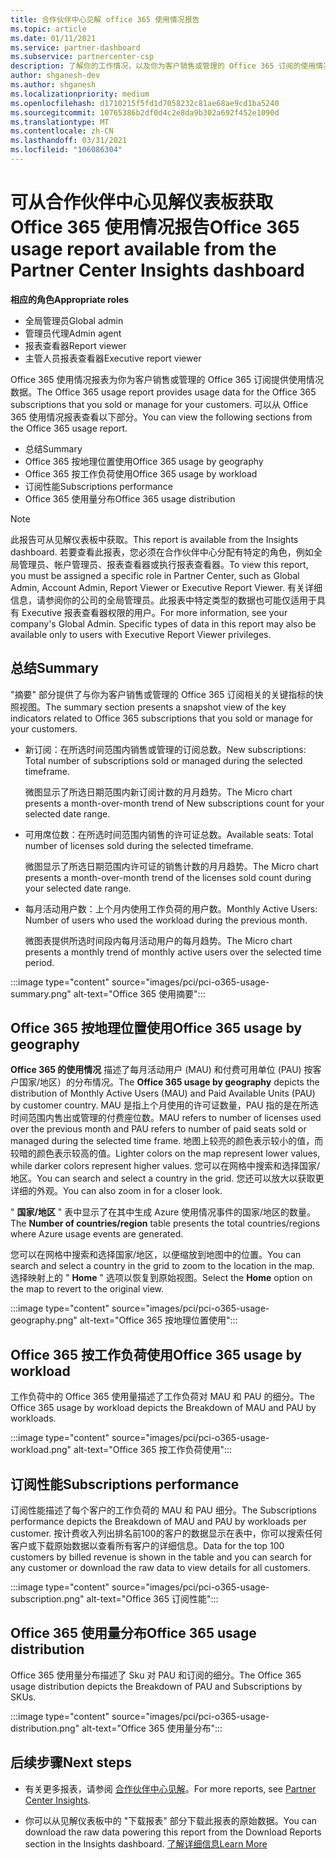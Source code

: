 ```yaml
---
title: 合作伙伴中心见解 office 365 使用情况报告
ms.topic: article
ms.date: 01/11/2021
ms.service: partner-dashboard
ms.subservice: partnercenter-csp
description: 了解你的工作情况，以及你为客户销售或管理的 Office 365 订阅的使用情况。
author: shganesh-dev
ms.author: shganesh
ms.localizationpriority: medium
ms.openlocfilehash: d1710215f5fd1d7058232c81ae68ae9cd1ba5240
ms.sourcegitcommit: 10765386b2df0d4c2e8da9b302a692f452e1090d
ms.translationtype: MT
ms.contentlocale: zh-CN
ms.lasthandoff: 03/31/2021
ms.locfileid: "106086304"
---
```

# <a name="office-365-usage-report-available-from-the-partner-center-insights-dashboard"></a><span data-ttu-id="f4c53-103">可从合作伙伴中心见解仪表板获取 Office 365 使用情况报告</span><span class="sxs-lookup"><span data-stu-id="f4c53-103">Office 365 usage report available from the Partner Center Insights dashboard</span></span>

<span data-ttu-id="f4c53-104">**相应的角色**</span><span class="sxs-lookup"><span data-stu-id="f4c53-104">**Appropriate roles**</span></span>

- <span data-ttu-id="f4c53-105">全局管理员</span><span class="sxs-lookup"><span data-stu-id="f4c53-105">Global admin</span></span>
- <span data-ttu-id="f4c53-106">管理员代理</span><span class="sxs-lookup"><span data-stu-id="f4c53-106">Admin agent</span></span>
- <span data-ttu-id="f4c53-107">报表查看器</span><span class="sxs-lookup"><span data-stu-id="f4c53-107">Report viewer</span></span>
- <span data-ttu-id="f4c53-108">主管人员报表查看器</span><span class="sxs-lookup"><span data-stu-id="f4c53-108">Executive report viewer</span></span>

<span data-ttu-id="f4c53-109">Office 365 使用情况报表为你为客户销售或管理的 Office 365 订阅提供使用情况数据。</span><span class="sxs-lookup"><span data-stu-id="f4c53-109">The Office 365 usage report provides usage data for the Office 365 subscriptions that you sold or manage for your customers.</span></span> <span data-ttu-id="f4c53-110">可以从 Office 365 使用情况报表查看以下部分。</span><span class="sxs-lookup"><span data-stu-id="f4c53-110">You can view the following sections from the Office 365 usage report.</span></span>

- <span data-ttu-id="f4c53-111">总结</span><span class="sxs-lookup"><span data-stu-id="f4c53-111">Summary</span></span>
- <span data-ttu-id="f4c53-112">Office 365 按地理位置使用</span><span class="sxs-lookup"><span data-stu-id="f4c53-112">Office 365 usage by geography</span></span>
- <span data-ttu-id="f4c53-113">Office 365 按工作负荷使用</span><span class="sxs-lookup"><span data-stu-id="f4c53-113">Office 365 usage by workload</span></span>
- <span data-ttu-id="f4c53-114">订阅性能</span><span class="sxs-lookup"><span data-stu-id="f4c53-114">Subscriptions performance</span></span>
- <span data-ttu-id="f4c53-115">Office 365 使用量分布</span><span class="sxs-lookup"><span data-stu-id="f4c53-115">Office 365 usage distribution</span></span>

 > [!NOTE]
 > <span data-ttu-id="f4c53-116">此报告可从见解仪表板中获取。</span><span class="sxs-lookup"><span data-stu-id="f4c53-116">This report is available from the Insights dashboard.</span></span> <span data-ttu-id="f4c53-117">若要查看此报表，您必须在合作伙伴中心分配有特定的角色，例如全局管理员、帐户管理员、报表查看器或执行报表查看器。</span><span class="sxs-lookup"><span data-stu-id="f4c53-117">To view this report, you must be assigned a specific role in Partner Center, such as Global Admin, Account Admin, Report Viewer or Executive Report Viewer.</span></span> <span data-ttu-id="f4c53-118">有关详细信息，请参阅你的公司的全局管理员。此报表中特定类型的数据也可能仅适用于具有 Executive 报表查看器权限的用户。</span><span class="sxs-lookup"><span data-stu-id="f4c53-118">For more information, see your company's Global Admin. Specific types of data in this report may also be available only to users with Executive Report Viewer privileges.</span></span>

## <a name="summary"></a><span data-ttu-id="f4c53-119">总结</span><span class="sxs-lookup"><span data-stu-id="f4c53-119">Summary</span></span>

<span data-ttu-id="f4c53-120">"摘要" 部分提供了与你为客户销售或管理的 Office 365 订阅相关的关键指标的快照视图。</span><span class="sxs-lookup"><span data-stu-id="f4c53-120">The summary section presents a snapshot view of the key indicators related to Office 365 subscriptions that you sold or manage for your customers.</span></span>  

- <span data-ttu-id="f4c53-121">新订阅：在所选时间范围内销售或管理的订阅总数。</span><span class="sxs-lookup"><span data-stu-id="f4c53-121">New subscriptions: Total number of subscriptions sold or managed during the selected timeframe.</span></span>

   <span data-ttu-id="f4c53-122">微图显示了所选日期范围内新订阅计数的月月趋势。</span><span class="sxs-lookup"><span data-stu-id="f4c53-122">The Micro chart presents a month-over-month trend of New subscriptions count for your selected date range.</span></span>

- <span data-ttu-id="f4c53-123">可用席位数：在所选时间范围内销售的许可证总数。</span><span class="sxs-lookup"><span data-stu-id="f4c53-123">Available seats: Total number of licenses sold during the selected timeframe.</span></span>

   <span data-ttu-id="f4c53-124">微图显示了所选日期范围内许可证的销售计数的月月趋势。</span><span class="sxs-lookup"><span data-stu-id="f4c53-124">The Micro chart presents a month-over-month trend of the licenses sold count during your selected date range.</span></span>

- <span data-ttu-id="f4c53-125">每月活动用户数：上个月内使用工作负荷的用户数。</span><span class="sxs-lookup"><span data-stu-id="f4c53-125">Monthly Active Users: Number of users who used the workload during the previous month.</span></span> 

   <span data-ttu-id="f4c53-126">微图表提供所选时间段内每月活动用户的每月趋势。</span><span class="sxs-lookup"><span data-stu-id="f4c53-126">The Micro chart presents a monthly trend of monthly active users over the selected time period.</span></span>

:::image type="content" source="images/pci/pci-o365-usage-summary.png" alt-text="Office 365 使用摘要":::

## <a name="office-365-usage-by-geography"></a><span data-ttu-id="f4c53-128">Office 365 按地理位置使用</span><span class="sxs-lookup"><span data-stu-id="f4c53-128">Office 365 usage by geography</span></span>

<span data-ttu-id="f4c53-129">**Office 365 的使用情况** 描述了每月活动用户 (MAU) 和付费可用单位 (PAU) 按客户国家/地区）的分布情况。</span><span class="sxs-lookup"><span data-stu-id="f4c53-129">The **Office 365 usage by geography** depicts the distribution of Monthly Active Users (MAU) and Paid Available Units (PAU) by customer country.</span></span> <span data-ttu-id="f4c53-130">MAU 是指上个月使用的许可证数量，PAU 指的是在所选时间范围内售出或管理的付费座位数。</span><span class="sxs-lookup"><span data-stu-id="f4c53-130">MAU refers to number of licenses used over the previous month and PAU refers to number of paid seats sold or managed during the selected time frame.</span></span> <span data-ttu-id="f4c53-131">地图上较亮的颜色表示较小的值，而较暗的颜色表示较高的值。</span><span class="sxs-lookup"><span data-stu-id="f4c53-131">Lighter colors on the map represent lower values, while darker colors represent higher values.</span></span> <span data-ttu-id="f4c53-132">您可以在网格中搜索和选择国家/地区。</span><span class="sxs-lookup"><span data-stu-id="f4c53-132">You can search and select a country in the grid.</span></span> <span data-ttu-id="f4c53-133">您还可以放大以获取更详细的外观。</span><span class="sxs-lookup"><span data-stu-id="f4c53-133">You can also zoom in for a closer look.</span></span>

<span data-ttu-id="f4c53-134">" **国家/地区** " 表中显示了在其中生成 Azure 使用情况事件的国家/地区的数量。</span><span class="sxs-lookup"><span data-stu-id="f4c53-134">The **Number of countries/region** table presents the total countries/regions where Azure usage events are generated.</span></span>

<span data-ttu-id="f4c53-135">您可以在网格中搜索和选择国家/地区，以便缩放到地图中的位置。</span><span class="sxs-lookup"><span data-stu-id="f4c53-135">You can search and select a country in the grid to zoom to the location in the map.</span></span> <span data-ttu-id="f4c53-136">选择映射上的 " **Home** " 选项以恢复到原始视图。</span><span class="sxs-lookup"><span data-stu-id="f4c53-136">Select the **Home** option on the map to revert to the original view.</span></span>


:::image type="content" source="images/pci/pci-o365-usage-geography.png" alt-text="Office 365 按地理位置使用":::

## <a name="office-365-usage-by-workload"></a><span data-ttu-id="f4c53-138">Office 365 按工作负荷使用</span><span class="sxs-lookup"><span data-stu-id="f4c53-138">Office 365 usage by workload</span></span>

<span data-ttu-id="f4c53-139">工作负荷中的 Office 365 使用量描述了工作负荷对 MAU 和 PAU 的细分。</span><span class="sxs-lookup"><span data-stu-id="f4c53-139">The Office 365 usage by workload depicts the Breakdown of MAU and PAU by workloads.</span></span>

:::image type="content" source="images/pci/pci-o365-usage-workload.png" alt-text="Office 365 按工作负荷使用":::

## <a name="subscriptions-performance"></a><span data-ttu-id="f4c53-141">订阅性能</span><span class="sxs-lookup"><span data-stu-id="f4c53-141">Subscriptions performance</span></span>

<span data-ttu-id="f4c53-142">订阅性能描述了每个客户的工作负荷的 MAU 和 PAU 细分。</span><span class="sxs-lookup"><span data-stu-id="f4c53-142">The Subscriptions performance depicts the Breakdown of MAU and PAU by workloads per customer.</span></span> <span data-ttu-id="f4c53-143">按计费收入列出排名前100的客户的数据显示在表中，你可以搜索任何客户或下载原始数据以查看所有客户的详细信息。</span><span class="sxs-lookup"><span data-stu-id="f4c53-143">Data for the top 100 customers by billed revenue is shown in the table and you can search for any customer or download the raw data to view details for all customers.</span></span>

:::image type="content" source="images/pci/pci-o365-usage-subscription.png" alt-text="Office 365 订阅性能":::

## <a name="office-365-usage-distribution"></a><span data-ttu-id="f4c53-145">Office 365 使用量分布</span><span class="sxs-lookup"><span data-stu-id="f4c53-145">Office 365 usage distribution</span></span>

<span data-ttu-id="f4c53-146">Office 365 使用量分布描述了 Sku 对 PAU 和订阅的细分。</span><span class="sxs-lookup"><span data-stu-id="f4c53-146">The Office 365 usage distribution depicts the Breakdown of PAU and Subscriptions by SKUs.</span></span>

:::image type="content" source="images/pci/pci-o365-usage-distribution.png" alt-text="Office 365 使用量分布":::

## <a name="next-steps"></a><span data-ttu-id="f4c53-148">后续步骤</span><span class="sxs-lookup"><span data-stu-id="f4c53-148">Next steps</span></span>

- <span data-ttu-id="f4c53-149">有关更多报表，请参阅 [合作伙伴中心见解](partner-center-insights.md)。</span><span class="sxs-lookup"><span data-stu-id="f4c53-149">For more reports, see [Partner Center Insights](partner-center-insights.md).</span></span>

- <span data-ttu-id="f4c53-150">你可以从见解仪表板中的 "下载报表" 部分下载此报表的原始数据。</span><span class="sxs-lookup"><span data-stu-id="f4c53-150">You can download the raw data powering this report from the Download Reports section in the Insights dashboard.</span></span> [<span data-ttu-id="f4c53-151">了解详细信息</span><span class="sxs-lookup"><span data-stu-id="f4c53-151">Learn More</span></span>](pci-download-reports.md) 
